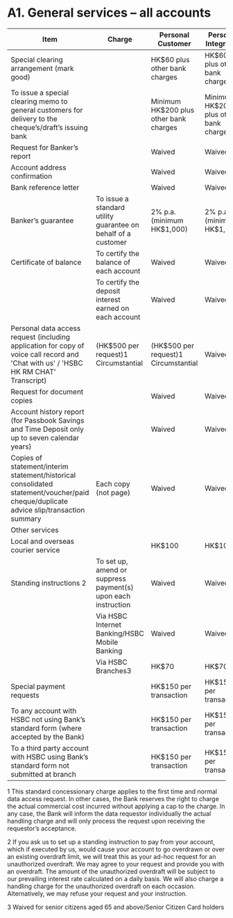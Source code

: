 # A1. General services – all accounts

|Item|Charge|Personal Customer|Personal Integrated|HSBC One|HSBC Premier|HSBC Jade|
|---|---|---|---|---|---|---|
|Special clearing arrangement (mark good)| |HK$60 plus other bank charges|HK$60 plus other bank charges| | | |
|To issue a special clearing memo to general customers for delivery to the cheque’s/draft’s issuing bank| |Minimum HK$200 plus other bank charges|Minimum HK$200 plus other bank charges| | | |
|Request for Banker’s report| |Waived|Waived| | | |
|Account address confirmation| |Waived|Waived| | | |
|Bank reference letter| |Waived|Waived| | | |
|Banker’s guarantee|To issue a standard utility guarantee on behalf of a customer|2% p.a. (minimum HK$1,000)|2% p.a. (minimum HK$1,000)|Waived| | |
|Certificate of balance|To certify the balance of each account|Waived|Waived| | | |
| |To certify the deposit interest earned on each account|Waived|Waived| | | |
|Personal data access request (including application for copy of voice call record and 'Chat with us' / 'HSBC HK RM CHAT' Transcript)|(HK$500 per request)1 Circumstantial|(HK$500 per request)1 Circumstantial|Waived| | | |
|Request for document copies| |Waived|Waived| | | |
|Account history report (for Passbook Savings and Time Deposit only up to seven calendar years)| |Waived|Waived| | | |
|Copies of statement/interim statement/historical consolidated statement/voucher/paid cheque/duplicate advice slip/transaction summary|Each copy (not page)|Waived|Waived| | | |
|Other services| | | | | | |
|Local and overseas courier service| |HK$100|HK$100| | | |
|Standing instructions 2|To set up, amend or suppress payment(s) upon each instruction|Waived|Waived| | | |
| |Via HSBC Internet Banking/HSBC Mobile Banking|Waived|Waived| | | |
| |Via HSBC Branches3|HK$70|HK$70|Waived| | |
|Special payment requests| |HK$150 per transaction|HK$150 per transaction| | | |
|To any account with HSBC not using Bank’s standard form (where accepted by the Bank)| |HK$150 per transaction|HK$150 per transaction| | | |
|To a third party account with HSBC using Bank’s standard form not submitted at branch| |HK$150 per transaction|HK$150 per transaction| | | |

1 This standard concessionary charge applies to the first time and normal data access request. In other cases, the Bank reserves the right to charge the actual commercial cost incurred without applying a cap to the charge. In any case, the Bank will inform the data requestor individually the actual handling charge and will only process the request upon receiving the requestor’s acceptance.

2 If you ask us to set up a standing instruction to pay from your account, which if executed by us, would cause your account to go overdrawn or over an existing overdraft limit, we will treat this as your ad-hoc request for an unauthorized overdraft. We may agree to your request and provide you with an overdraft. The amount of the unauthorized overdraft will be subject to our prevailing interest rate calculated on a daily basis. We will also charge a handling charge for the unauthorized overdraft on each occasion. Alternatively, we may refuse your request and your instruction.

3 Waived for senior citizens aged 65 and above/Senior Citizen Card holders